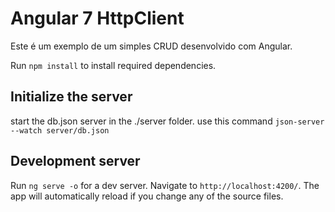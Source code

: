 # Angular 7 HttpClient

Este é um exemplo de um simples CRUD desenvolvido com Angular.

Run `npm install` to install required dependencies.

## Initialize the server

start the db.json server in the ./server folder. use this command `json-server --watch server/db.json`

## Development server

Run `ng serve -o` for a dev server. Navigate to `http://localhost:4200/`. The app will automatically reload if you change any of the source files.

